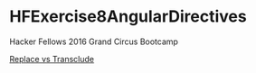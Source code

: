 # HFExercise8AngularDirectives
Hacker Fellows 2016 Grand Circus Bootcamp


[Replace vs Transclude](http://stackoverflow.com/questions/27042336/basic-difference-between-transclude-true-and-replace-true-in-angular-js)
